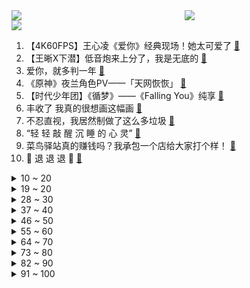 <div >
	<a style="float:left;width:55%;" href = "https://github.com/anuraghazra/github-readme-stats">
	 <img src = "https://github-readme-stats.vercel.app/api?username=iuuuuuaena&theme=buefy&show_icons=true"/>
	</a>
	<a  style="float:right;width:45%" href = "https://github.com/anuraghazra/github-readme-stats">
	 <img  src="https://github-readme-stats.vercel.app/api/top-langs/?username=anuraghazra&layout=compact"/>
	</a>
	</div>

[![](https://img.shields.io/badge/jxd-@jxdgogogo.xyz-yellowgreen.svg)](https://www.jxdgogogo.xyz)<br>
1. 【4K60FPS】王心凌《爱你》经典现场！她太可爱了 [:link:](//www.bilibili.com/video/BV1a34y1E73C) <br>
2. 【王晰X下潜】低音炮来上分了，我是无底的 [:link:](//www.bilibili.com/video/BV1d54y1Z7fC) <br>
3. 爱你，就多判一年 [:link:](//www.bilibili.com/video/BV1Aa411E7ZR) <br>
4. 《原神》夜兰角色PV——「天网恢恢」 [:link:](//www.bilibili.com/video/BV1zB4y197Ru) <br>
5. 【时代少年团】《循梦》——《Falling You》纯享 [:link:](//www.bilibili.com/video/BV1gB4y1R7nR) <br>
6. 丰收了 我真的很想画这幅画 [:link:](//www.bilibili.com/video/BV1XY4y157g8) <br>
7. 不忍直视，我居然制做了这么多垃圾 [:link:](//www.bilibili.com/video/BV155411X7EN) <br>
8. “轻 轻 敲 醒 沉 睡 的 心 灵” [:link:](//www.bilibili.com/video/BV1x34y1E77j) <br>
9. 菜鸟驿站真的赚钱吗？我承包一个店给大家打个样！ [:link:](//www.bilibili.com/video/BV1LZ4y1h7tQ) <br>
10. 🤺 退 退 退 🤺 [:link:](//www.bilibili.com/video/BV19A4y1o7Zk) <br>
<details>
<summary>10 ~ 20</summary>

11. 土 豆 天 花 板 [:link:](//www.bilibili.com/video/BV1na411E7KL) <br>
12. 连环整蛊！假装砸坏天价电视，男朋友看到后居然... [:link:](//www.bilibili.com/video/BV1c54y1o7BS) <br>
13. 我将以同调形态出击【水无月菌】 [:link:](//www.bilibili.com/video/BV1hY4y1B7Lu) <br>
14. 医生：压力很大？这是最新的解压方法！ [:link:](//www.bilibili.com/video/BV13r4y1t7Xm) <br>
15. 虾皮鸡蛋面 [:link:](//www.bilibili.com/video/BV13B4y1R71t) <br>
16. 千万别相信重庆人的“微辣”！这一口撸3串，差点喷出火了… [:link:](//www.bilibili.com/video/BV1554y1f7En) <br>
17. “王心凌的男粉们是有点子舞蹈功力在身上的” [:link:](//www.bilibili.com/video/BV1Uv4y1A74p) <br>
18. 让老板给我打工是什么体验？ [:link:](//www.bilibili.com/video/BV1dv4y1A7wp) <br>
19. 鉴定一下热门营销号谣言 [:link:](//www.bilibili.com/video/BV17Y411F7tE) <br>
</details>
<details>
<summary>19 ~ 20</summary>

20. 云顶之弈S7：全英雄全羁绊详细介绍！全部三星5费10费，实战效果曝光！【云顶之弈】【金铲铲之战巨龙之境】林小北S7 [:link:](//www.bilibili.com/video/BV13Y4y1B7pi) <br>
21. 7年级盲人学生自信朗读课文，校长:声音纯粹似百灵鸟，朗读潜力完全发挥出来了 [:link:](//www.bilibili.com/video/BV1o34y1E777) <br>
22. 王心凌都没我甜，王心凌男孩我当定了 [:link:](//www.bilibili.com/video/BV1pY4y167MY) <br>
23. 【Faye詹雯婷】内地首发国风新曲《人间惊鸿客》，惊喜来袭！ [:link:](//www.bilibili.com/video/BV1xS4y1z7qt) <br>
24. 笑死，要不是她，真没见过vb热搜不控评这么多自来水！ [:link:](//www.bilibili.com/video/BV1PS4y1z77n) <br>
25. 明天开始减脂，以后很久就更新不了美食了。 [:link:](//www.bilibili.com/video/BV12F411L7Rh) <br>
26. 【钉宫理惠】同事又让我来B站骂人了···累了，没下次了！ [:link:](//www.bilibili.com/video/BV1wr4y1t7EX) <br>
27. 约尔太太今天约会♥ [:link:](//www.bilibili.com/video/BV11g411d7TW) <br>
28. 毕业创作的诞生 [:link:](//www.bilibili.com/video/BV1h5411X7DF) <br>
</details>
<details>
<summary>28 ~ 30</summary>

29. 招生减章哥们 学校撵着我让我删哥们 [:link:](//www.bilibili.com/video/BV1NT4y1q7GK) <br>
30. 王心凌一开口把我DNA炸出来了 [:link:](//www.bilibili.com/video/BV1dB4y197Xb) <br>
31. 《 甜 心 猛 男 》 [:link:](//www.bilibili.com/video/BV1yY4y157NU) <br>
32. 【鉴定热门】喝奶茶等于慢性自杀？福寿螺到底能不能吃？ [:link:](//www.bilibili.com/video/BV1ev4y1A7NG) <br>
33. 绑架露着屁股 [:link:](//www.bilibili.com/video/BV1uU4y127RQ) <br>
34. 一生平顺，这大概是那个时代最美好的祝愿了。 [:link:](//www.bilibili.com/video/BV13T4y1q7aA) <br>
35. 【Tank】B站的朋友们！我来啦！看到结尾有惊喜哦！ [:link:](//www.bilibili.com/video/BV1DY411F7pb) <br>
36. 帅小伙飞5000公里，探访古巴第一餐厅！一顿饭古巴人3个月工资？ [:link:](//www.bilibili.com/video/BV1GY411u7AZ) <br>
37. 【野生人类图鉴】我真服了你个老六【妈见打】 [:link:](//www.bilibili.com/video/BV1va41177yn) <br>
</details>
<details>
<summary>37 ~ 40</summary>

38. 【渊默行动】全网首杀 满级旧约登顶33 - 不畏苦暗！ [:link:](//www.bilibili.com/video/BV1FA4y1Z7ZZ) <br>
39. 如何从混混变成法学大佬 [:link:](//www.bilibili.com/video/BV1gY4y167am) <br>
40. 教00后做事有多难？ [:link:](//www.bilibili.com/video/BV1aT4y1q76N) <br>
41. “甜心教主”也能“乘风破浪”：王心凌出道20年最全回顾 [:link:](//www.bilibili.com/video/BV14U4y1274z) <br>
42. 尝试这个敲击胸骨20秒的小技巧，让身体焕发活力，提高免疫力【Mandell博士】 [:link:](//www.bilibili.com/video/BV1dZ4y1t7K2) <br>
43. 在这条溪流上，我们竟然找到了17个中国特有种 [:link:](//www.bilibili.com/video/BV1GP4y1F7tT) <br>
44. 天才小发明 - 3分钟夺掉你的卧槽！ [:link:](//www.bilibili.com/video/BV1iT4y1z7E2) <br>
45. 骑行流浪西藏，高原上待久了体力日渐不支，住进桥洞就像回到了家一样 [:link:](//www.bilibili.com/video/BV1C34y1j74j) <br>
46. 《崩坏：星穹铁道》开场动画：「一幕短剧」 [:link:](//www.bilibili.com/video/BV1dv4y1A7gL) <br>
</details>
<details>
<summary>46 ~ 50</summary>

47. 爷看个小学生写的作文居然看哭了... [:link:](//www.bilibili.com/video/BV1RY4y157bt) <br>
48. 地表最强微单？8K60 Raw到底如何？尼康Z 9深度评测 [:link:](//www.bilibili.com/video/BV1SY4y157Sm) <br>
49. 仅凭文字描述，画师会把知名角色画成啥样? [:link:](//www.bilibili.com/video/BV1ja411E7cn) <br>
50. 原来衣服还能这么卖。。。 [:link:](//www.bilibili.com/video/BV1x94y1U7en) <br>
51. 【4K修复】影史上那些难以超越的名场面，你都看过吗 [:link:](//www.bilibili.com/video/BV1nT4y1q7Yt) <br>
52. 周围所有人都不看好的恋爱，该不该继续？看看心理咨询师怎么说 [:link:](//www.bilibili.com/video/BV1VZ4y1h7rg) <br>
53. 肯爷爷79元一个的鸡腿麻薯蛋糕到底好不好吃？ [:link:](//www.bilibili.com/video/BV1BZ4y1t7C7) <br>
54. 谁出的点子？ 挑战特效化妆 我栓Q！ [:link:](//www.bilibili.com/video/BV1iR4y1w7R8) <br>
55. 原来。。已经过去一年了啊 [:link:](//www.bilibili.com/video/BV1XB4y197WM) <br>
</details>
<details>
<summary>55 ~ 60</summary>

56. 美 国 退 长 [:link:](//www.bilibili.com/video/BV1ev4y1A7Wo) <br>
57. 【不齐舞团】王心凌-爱你 丨谁的青春没个甜心教主？ [:link:](//www.bilibili.com/video/BV1pa411E7ZZ) <br>
58. 卧槽！！！没想到她以前居然是甜妹！！！23岁的郭采洁也太可爱了！！ [:link:](//www.bilibili.com/video/BV1954y1Z7A8) <br>
59. 某宝“小视频”里的商品，真不是纯纯的智商税吗？#第二弹！ [:link:](//www.bilibili.com/video/BV1UB4y197rD) <br>
60. 那个…咱驾校区有机会蹭到王心凌的流量吗？ [:link:](//www.bilibili.com/video/BV1TY4y1671R) <br>
61. 永琪与紫菜蛋花兔的缺氧日记 [:link:](//www.bilibili.com/video/BV19S4y1B79j) <br>
62. 【路温】读评论：为什么好剧数量少？难道路人没有粉丝多吗？ [:link:](//www.bilibili.com/video/BV1G54y1f78K) <br>
63. 我不会砍价我还不会多拿？ [:link:](//www.bilibili.com/video/BV1i34y1E783) <br>
64. 假如明星成为了你的同事 [:link:](//www.bilibili.com/video/BV18Y4y1L7DW) <br>
</details>
<details>
<summary>64 ~ 70</summary>

65. 演员不是1234567，李雪健为了演好角色能玩命 [:link:](//www.bilibili.com/video/BV1VB4y1R71D) <br>
66. 中国长刀的十种最帅拔刀式，简单易学实用 [:link:](//www.bilibili.com/video/BV1CR4y1w7sd) <br>
67. 武 大 郎 的 夏 天 [:link:](//www.bilibili.com/video/BV1MU4y1y7cv) <br>
68. 德国三父子小龙虾大战从天亮到天黑！狂舔手指喝干大蒜汤！ [:link:](//www.bilibili.com/video/BV1Av4y1P7Vb) <br>
69. 【鞠婧祎】小提琴｜一个浴室玫瑰少年（220522） [:link:](//www.bilibili.com/video/BV1T54y1f7rD) <br>
70. 《人狠话不多》 [:link:](//www.bilibili.com/video/BV1N54y1o7Nr) <br>
71. 小山茶钻戒 [:link:](//www.bilibili.com/video/BV1b54y1Z7cB) <br>
72. 王心凌：导演，我不行了【阅片无数Ⅱ 46】 [:link:](//www.bilibili.com/video/BV1ZF411V76X) <br>
73. 探秘中车在美国的工厂！美媒说车厢藏了监控是真的吗？ [:link:](//www.bilibili.com/video/BV1gA4y1Z7E1) <br>
</details>
<details>
<summary>73 ~ 80</summary>

74. 芬兰干饭一家人的中式烤肉狂欢！疯狂干饭爽翻翻！羊排五花肉海鲜吃到渣都不剩！狂舔手指！ [:link:](//www.bilibili.com/video/BV1FA4y1Z7KB) <br>
75. 程咬金丝血伤害最高，吃我一个大风车！ [:link:](//www.bilibili.com/video/BV1MB4y1R7oT) <br>
76. 一天结3次婚？超豪华婚礼盲盒体验！ [:link:](//www.bilibili.com/video/BV1NS4y1z7kT) <br>
77. 我生活费就那么点 你还偷我饭？ [:link:](//www.bilibili.com/video/BV1w5411X7Tc) <br>
78. 如果能重新考研，我一定不会干这10件事！ [:link:](//www.bilibili.com/video/BV1w54y1f7CA) <br>
79. 沉浸式《爱你》 [:link:](//www.bilibili.com/video/BV1pg411o7p2) <br>
80. 【亮记生物鉴定】带王冰冰逮虫子 [:link:](//www.bilibili.com/video/BV1Z3411G7LD) <br>
81. 王心凌18年后唱《爱你》，炸出一大批“老公粉”！全程姨母笑 [:link:](//www.bilibili.com/video/BV1ug411o7Gv) <br>
82. 国外人口控制得很好。 [:link:](//www.bilibili.com/video/BV1JF411j7c6) <br>
</details>
<details>
<summary>82 ~ 90</summary>

83. 体育很差是一种怎样的体验？？ [:link:](//www.bilibili.com/video/BV1xr4y147Jq) <br>
84. 花11万多买台新车，10块钱怼2个高配版烧饼夹菜庆祝一下，真香 [:link:](//www.bilibili.com/video/BV1m54y1d7pa) <br>
85. 云顶S7全英雄羁绊实战讲解-3星10费卡单挑-3星亚索秒杀-3星佐伊换技能-3星索拉卡 [:link:](//www.bilibili.com/video/BV1jg411o7Lv) <br>
86. 一些死去的回忆开始攻击我 [:link:](//www.bilibili.com/video/BV1F3411V7jR) <br>
87. 王心凌一声爱你炸出全网老粉 爱你原创健身舞 快乐健身 舞蹈入门 [:link:](//www.bilibili.com/video/BV16Y4y157Er) <br>
88. 从北舞毕业后，入职海底捞… [:link:](//www.bilibili.com/video/BV1vS4y1z7yQ) <br>
89. 说烂片谁是烂片？！《说英雄谁是英雄》爆笑吐槽 [:link:](//www.bilibili.com/video/BV1v3411G7cV) <br>
90. 我帮周董“出歌”还被本人评论了？！原创歌曲《常玉》 [:link:](//www.bilibili.com/video/BV1st4y1s7Kk) <br>
91. 从 0 到 1 [:link:](//www.bilibili.com/video/BV1H5411X7YM) <br>
</details>
<details>
<summary>91 ~ 100</summary>

92. 【花泽香菜自投稿】恋爱循环，再来一遍！ [:link:](//www.bilibili.com/video/BV1dR4y1c7qi) <br>
93. 体验当女明猩的第一天 [:link:](//www.bilibili.com/video/BV1o34y1E7NC) <br>
94. 【原神】⚡️⚡️ 2.7 版 本 玩 家 现 状⚡️⚡️ [:link:](//www.bilibili.com/video/BV1BY4y167Re) <br>
95. 行秋的耳坠原来是这样戴上的… [:link:](//www.bilibili.com/video/BV1n94y1U7oT) <br>
96. 【low君】《微笑Pasta》:06年台偶收视冠军，大明星恋上乌龟妹！ [:link:](//www.bilibili.com/video/BV1tv4y1A7FW) <br>
97. 95年女孩与36平loft公寓的装修故事 [:link:](//www.bilibili.com/video/BV1EY4y157G8) <br>
98. 王心凌爆火的背后，是“歌迷文化”与“饭圈文化”的对垒 [:link:](//www.bilibili.com/video/BV17t4y1s78J) <br>
99. 首次公开！91岁的袁隆平去医院路上歌唱祖国 [:link:](//www.bilibili.com/video/BV1ev4y1A7cJ) <br>
100. 只有中国朋友们理解 [:link:](//www.bilibili.com/video/BV1XB4y197dW) <br>
</details>
